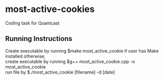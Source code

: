 # most-active-cookies
 Coding task for Quantcast


## Running Instructions
Create executable by running $make most_active_cookie if user has Make installed otherwise, <br>
create executable by running $g++ most_active_cookie.cpp -o most_active_cookie <br>
run file by $./most_active_cookie [filename] -d [date] <br>
 
